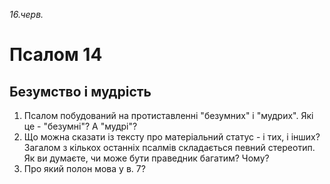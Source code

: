 
_16.черв._

# Псалом 14

## Безумство і мудрість
1. Псалом побудований на протиставленні "безумних" і "мудрих". Які це - "безумні"? А "мудрі"?
2. Що можна сказати із тексту про матеріальний статус - і тих, і інших? Загалом з кількох останніх псалмів складається певний стереотип. Як ви думаєте, чи може бути праведник багатим? Чому?
3. Про який полон мова у в. 7?
